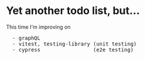 # Yet another todo list, but...

This time I'm improving on

<pre>
  - graphQL
  - vitest, testing-library (unit testing)
  - cypress                 (e2e testing)
</pre>
